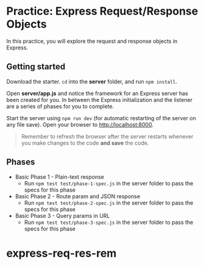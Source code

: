 # Practice: Express Request/Response Objects

In this practice, you will explore the request and response objects in Express.

## Getting started

Download the starter. `cd` into the __server__ folder, and run `npm install`.

Open __server/app.js__ and notice the framework for an Express server has been
created for you. In between the Express initialization and the listener are a
series of phases for you to complete.

Start the server using `npm run dev` (for automatic restarting of the server on
any file save). Open your browser to [http://localhost:8000].

> Remember to refresh the browser after the server restarts whenever you make
> changes to the code **and save** the code.

## Phases

* Basic Phase 1 - Plain-text response
  * Run `npm test test/phase-1-spec.js` in the server folder to pass the
    specs for this phase
* Basic Phase 2 - Route param and JSON response
  * Run `npm test test/phase-2-spec.js` in the server folder to pass the
    specs for this phase
* Basic Phase 3 - Query params in URL
  * Run `npm test test/phase-3-spec.js` in the server folder to pass the
    specs for this phase

[http://localhost:8000]: http://localhost:8000
# express-req-res-rem
